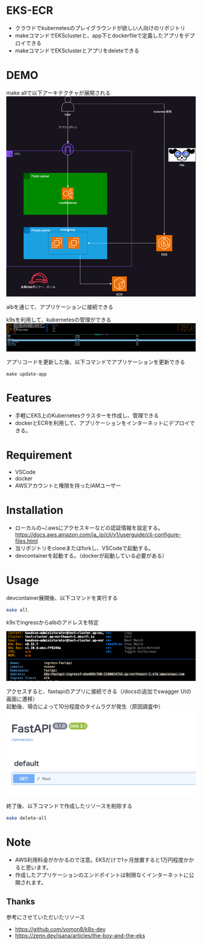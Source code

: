 # EKS-ECR 

- クラウドでkubernetesのプレイグラウンドが欲しい人向けのリポジトリ
- makeコマンドでEKSclusterと、app下とdockerfileで定義したアプリをデプロイできる
- makeコマンドでEKSclusterとアプリをdeleteできる

 
# DEMO
make allで以下アーキテクチャが展開される
![alt text](images/EKS-ECR.drawio.png)

albを通じて、アプリケーションに接続できる


k9sを利用して、kubernetesの管理ができる
![alt text](images/k9s.png)

アプリコードを更新した後、以下コマンドでアプリケーションを更新できる
```
make update-app
```

 
# Features
 
- 手軽にEKS上のKubernetesクラスターを作成し、管理できる
- dockerとECRを利用して、アプリケーションをインターネットにデプロイできる。
 
# Requirement
  
* VSCode
* docker
* AWSアカウントと権限を持ったIAMユーザー
 
# Installation

- ローカルの~/.awsにアクセスキーなどの認証情報を設定する。<br>
https://docs.aws.amazon.com/ja_jp/cli/v1/userguide/cli-configure-files.html
- 当リポジトリをcloneまたはforkし、VSCodeで起動する。
- devcontainerを起動する。（dockerが起動している必要がある）

 
# Usage
 
devcontainer展開後、以下コマンドを実行する

```bash
make all
```

k9sでingressからalbのアドレスを特定

![alt text](images/ingress_alb.png)

アクセスすると、fastapiのアプリに接続できる（/docsの追加でswagger UIの画面に遷移）<br>
起動後、場合によって10分程度のタイムラグが発生（原因調査中）
![alt text](images/fastapi.png)

終了後、以下コマンドで作成したリソースを削除する
```bash
make delete-all
``` 
 
# Note 
- AWS利用料金がかかるので注意。EKSだけで1ヶ月放置すると1万円程度かかると思います。
- 作成したアプリケーションのエンドポイントは制限なくインターネットに公開されます。


 
## Thanks
参考にさせていただいたリソース
- https://github.com/yomon8/k8s-dev
- https://zenn.dev/isana/articles/the-boy-and-the-eks